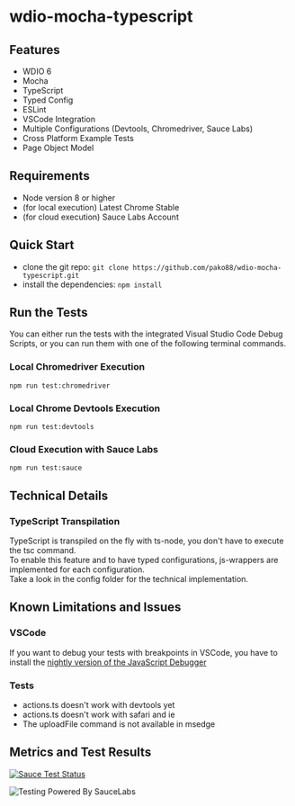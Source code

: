 # wdio-mocha-typescript
## Features
- WDIO 6
- Mocha
- TypeScript
- Typed Config
- ESLint
- VSCode Integration
- Multiple Configurations (Devtools, Chromedriver, Sauce Labs)
- Cross Platform Example Tests
- Page Object Model

## Requirements
- Node version 8 or higher
- (for local execution) Latest Chrome Stable
- (for cloud execution) Sauce Labs Account

## Quick Start
- clone the git repo: `git clone https://github.com/pako88/wdio-mocha-typescript.git`
- install the dependencies: `npm install`

## Run the Tests
You can either run the tests with the integrated Visual Studio Code Debug Scripts, or you can run them with one of the following terminal commands.
### Local Chromedriver Execution
`npm run test:chromedriver`
### Local Chrome Devtools Execution
`npm run test:devtools`
### Cloud Execution with Sauce Labs
`npm run test:sauce`

## Technical Details
### TypeScript Transpilation
TypeScript is transpiled on the fly with ts-node, you don't have to execute the tsc command.  
To enable this feature and to have typed configurations, js-wrappers are implemented for each configuration.  
Take a look in the config folder for the technical implementation.

## Known Limitations and Issues
### VSCode
If you want to debug your tests with breakpoints in VSCode, you have to install the [nightly version of the JavaScript Debugger](https://marketplace.visualstudio.com/items?itemName=ms-vscode.js-debug-nightly)

### Tests
- actions.ts doesn't work with devtools yet
- actions.ts doesn't work with safari and ie
- The uploadFile command is not available in msedge

## Metrics and Test Results
[![Sauce Test Status](https://app.eu-central-1.saucelabs.com/browser-matrix/wdio-mocha-typescript.svg)](https://app.eu-central-1.saucelabs.com/u/wdio-mocha-typescript)

![Testing Powered By SauceLabs](https://raw.githubusercontent.com/saucelabs/opensource/master/assets/powered-by-saucelabs-badge-red.svg?sanitize=true "Testing Powered By SauceLabs")